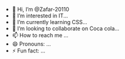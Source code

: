 - 👋 Hi, I’m @Zafar-20110
- 👀 I’m interested in IT...
- 🌱 I’m currently learning CSS...
- 💞️ I’m looking to collaborate on Coca cola...
- 📫 How to reach me ...
- 😄 Pronouns: ...
- ⚡ Fun fact: ...

<!---
Zafar-20110/Zafar-20110 is a ✨ special ✨ repository because its `README.md` (this file) appears on your GitHub profile.
You can click the Preview link to take a look at your changes.
--->
